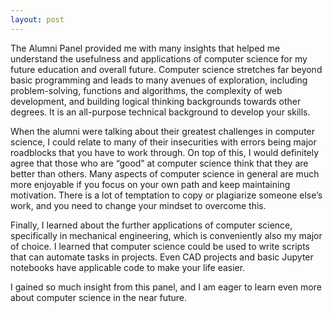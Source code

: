 ```yaml
---
layout: post
---
```

The Alumni Panel provided me with many insights that helped me understand the usefulness and applications of computer science for my future education and overall future. Computer science stretches far beyond basic programming and leads to many avenues of exploration, including problem-solving, functions and algorithms, the complexity of web development, and building logical thinking backgrounds towards other degrees. It is an all-purpose technical background to develop your skills.

When the alumni were talking about their greatest challenges in computer science, I could relate to many of their insecurities with errors being major roadblocks that you have to work through. On top of this, I would definitely agree that those who are “good” at computer science think that they are better than others. Many aspects of computer science in general are much more enjoyable if you focus on your own path and keep maintaining motivation. There is a lot of temptation to copy or plagiarize someone else’s work, and you need to change your mindset to overcome this.

Finally, I learned about the further applications of computer science, specifically in mechanical engineering, which is conveniently also my major of choice. I learned that computer science could be used to write scripts that can automate tasks in projects. Even CAD projects and basic Jupyter notebooks have applicable code to make your life easier.

I gained so much insight from this panel, and I am eager to learn even more about computer science in the near future.
